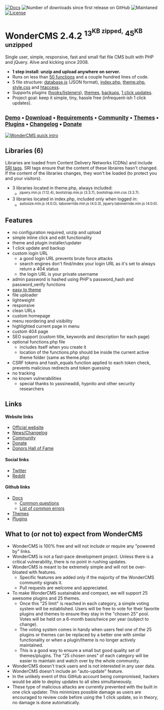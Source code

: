 [![Docs](https://img.shields.io/readthedocs/pip/stable.svg?style=for-the-badge)](https://github.com/robiso/wondercms/wiki#wondercms-documentation) ![Number of downloads since first release on GitHub](https://img.shields.io/github/downloads/robiso/wondercms/total.svg?style=for-the-badge) ![Maintaned](https://img.shields.io/maintenance/yes/2018.svg?style=for-the-badge) [![License](https://img.shields.io/github/license/mashape/apistatus.svg?style=for-the-badge)](https://github.com/robiso/wondercms/blob/master/license)

# WonderCMS 2.4.2 <sup>13<sup>KB zipped,</sup> 45<sup>KB unzipped</sup></sup>
Single user, simple, responsive, fast and small flat file CMS built with PHP and jQuery. Alive and kicking since 2008.

- **1 step install:  unzip and upload anywhere on server.**
- Runs on less than [50 functions](https://github.com/robiso/wondercms/wiki/List-of-all-functions) and a couple hundred lines of code.
- 5 file structure: [database.js](https://github.com/robiso/wondercms/wiki/Default-database.js#default-databasejs) (JSON format), [index.php](https://github.com/robiso/wondercms/blob/master/index.php), [theme.php](https://github.com/robiso/wondercms/blob/master/themes/default/theme.php), [style.css](https://github.com/robiso/wondercms/blob/master/themes/default/css/style.css) and [htaccess](https://github.com/robiso/wondercms/blob/master/.htaccess).
- Supports plugins ([hooks/listeners](https://github.com/robiso/wondercms/wiki/List-of-hooks)), [themes](https://github.com/robiso/wondercms/wiki/Create-theme-in-8-easy-steps), [backups](https://github.com/robiso/wondercms/wiki/Backup-all-files), [1 click updates](https://github.com/robiso/wondercms/wiki/One-click-update).
- Project goal: keep it simple, tiny, hassle free (infrequent-ish 1 click updates).

## <sup>[Demo](https://www.wondercms.com/demo) • [Download](https://wondercms.com/latest) • [Requirements](https://www.wondercms.com/requirements) • [Community](https://wondercms.com/community) • [Themes](https://wondercms.com/themes) • [Plugins](https://wondercms.com/plugins) • [Changelog](https://wondercms.com/whatsnew) • [Donate](https://wondercms.com/donate)</sup>
<a href="https://www.wondercms.com" title="WonderCMS website"><img src="https://www.wondercms.com/WonderCMS-intro.png?v=5" alt="WonderCMS quick intro" /></a>

## Libraries (6)
Libraries are loaded from Content Delivery Networks (CDNs) and include [SRI tags](https://github.com/robiso/wondercms/wiki/Add-SRI-tags-to-your-theme-libraries#3-steps-for-more-security). SRI tags ensure that the content of these libraires hasn't changed. If the content of the libraries changes, they won't be loaded (to protect you and your visitors).
- 3 libraries located in theme.php, always included:
  - <sup>jquery.min.js (1.12.4), bootstrap.min.js (3.3.7), bootstrap.min.css (3.3.7).</sup>
- 3 libraries located in index.php, included only when logged in:
  - <sup>autosize.min.js (4.0.0), taboverride.min.js (4.0.3), jquery.taboverride.min.js (4.0.0).</sup>
  
## Features
 - no configuration required, unzip and upload
 - simple inline click and edit functionality
 - theme and plugin installer/updater
 - 1 click update and backup
 - custom login URL
   - a good login URL prevents brute force attacks
   - search engines don't find/index your login URL as it's set to always return a 404 status
   - the login URL is your private username
 - admin password is hashed using PHP's password_hash and password_verify functions
 - [easy to theme](https://github.com/robiso/wondercms/wiki/Create-theme-in-8-easy-steps)
 - file uploader
 - lightweight
 - responsive
 - clean URLs
 - custom homepage
 - menu reordering and visibility
 - highlighted current page in menu
 - custom 404 page
 - SEO support (custom title, keywords and description for each page)
 - optional functions.php file
   - includes itself when you create it
   - location of the functions.php should be inside the current active theme folder (same as theme.php)
 - CSRF tokens and hash_equals function applied to each token check, prevents malicious redirects and token guessing
 - no tracking
 - no known vulnerabilities
   - special thanks to yassineaddi, hypnito and other security researchers

## Links
#### Website links
- [Official website](https://wondercms.com)
- [News/Changelog](https://wondercms.com/whatsnew)
- [Community](https://wondercms.com/community)
- [Donate](https://wondercms.com/donate)
- [Donors Hall of Fame](https://wondercms.com/donors)


#### Social links
- [Twitter](https://twitter.com/wondercms)
- [Reddit](https://reddit.com/r/WonderCMS)

#### Github links
- [Docs](https://github.com/robiso/wondercms/wiki#wondercms-documentation)
   - [Common questions](https://github.com/robiso/wondercms/wiki#common-questions--help)
   - [List of common errors](https://github.com/robiso/wondercms/wiki/List-of-common-errors#troubleshooting-common-errors)
- [Themes](https://github.com/robiso/wondercms-themes)
- [Plugins](https://github.com/robiso/wondercms-plugins)

## What to (or not to) expect from WonderCMS
- WonderCMS is 100% free and will not include or require any "powered by" links.
- WonderCMS is not a fast-pace development project. Unless there is a critical vulnerability, there is no point in rushing updates.
- WonderCMS is meant to be extremely simple and will not be over-bloated with features.
  - Specific features are added only if the majority of the WonderCMS community signals it.
  - Pull requests are welcome and appreciated.
- To make WonderCMS sustainable and compact, we will support 25 awesome plugins and 25 themes.
  - Once this "25 limit" is reached in each category, a simple voting system will be established. Users will be free to vote for their favorite plugins and themes to ensure they stay in the "chosen 25" pool. Votes will be held on a 6-month basis/twice per year (subject to change).
  - The voting system comes in handy when users feel one of the 25 plugins or themes can be replaced by a better one with similar functionality or when a plugin/theme is no longer actively maintained.
  - This is a good way to ensure a small but good quality set of themes/plugins. The "25 chosen ones" of each category will be easier to maintain and watch over by the whole community.
- WonderCMS doesn't track users and is not interested in any user data.
- WonderCMS doesn't include an "auto-update" feature.
 - In the unlikely event of this GitHub account being compromised, hackers would be able to deploy updates to all sites simultaneously.   
 - These type of malicious attacks are currently prevented with the built in one click updater. This minimizes possible damage as users are encouraged to review code before using the 1 click update, so in theory, no damage is done automatically.

